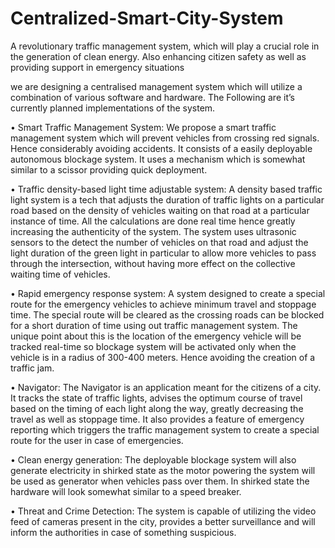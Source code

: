 # Centralized-Smart-City-System
A revolutionary traffic management system, which will play a crucial role in the generation of clean energy. Also enhancing citizen safety as well as providing support in emergency situations

we are designing a centralised management system which will utilize a combination of various software and hardware. The Following are it’s currently planned implementations of the system.

•	Smart Traffic Management System: We propose a smart traffic management system which will prevent vehicles from crossing red signals. Hence considerably avoiding accidents. It consists of a easily deployable autonomous blockage system. It uses a mechanism which is somewhat similar to a scissor providing quick deployment. 

•	Traffic density-based light time adjustable system: A density based traffic light system is a tech that adjusts the duration of traffic lights on a particular road based on the density of vehicles waiting on that road at a particular instance of time. All the calculations are done real time hence greatly increasing the authenticity of the system. The system uses ultrasonic sensors to the detect the number of vehicles on that road and adjust the light duration of the green light in particular to allow more vehicles to pass through the intersection, without having more effect on the collective waiting time of vehicles.

•	Rapid emergency response system: A system designed to create a special route for the emergency vehicles to achieve minimum travel and stoppage time. The special route will be cleared as the crossing roads can be blocked for a short duration of time using out traffic management system. The unique point about this is the location of the emergency vehicle will be tracked real-time so blockage system will be activated only when the vehicle is in a radius of 300-400 meters. Hence avoiding the creation of a traffic jam.

•	Navigator: The Navigator is an application meant for the citizens of a city. It tracks the state of traffic lights, advises the optimum course of travel based on the timing of each light along the way, greatly decreasing the travel as well as stoppage time. It also provides a feature of emergency reporting which triggers the traffic management system to create a special route for the user in case of emergencies.

•	Clean energy generation: The deployable blockage system will also generate electricity in shirked state as the motor powering the system will be used as generator when vehicles pass over them. In shirked state the hardware will look somewhat similar to a speed breaker. 

•	Threat and Crime Detection: The system is capable of utilizing the video feed of cameras present in the city, provides a better surveillance and will inform the authorities in case of something suspicious.
